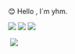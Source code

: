 :blush: Hello , I`m yhm.

![](https://img.shields.io/badge/Matrix-Calculate-green) 								![](https://img.shields.io/badge/Matrix-inverse_matrix-r)						 ![](https://img.shields.io/badge/Matrix-Inverse_Matrix-orange) 

​			![](https://img.shields.io/badge/Matrix-Det-purple) 				